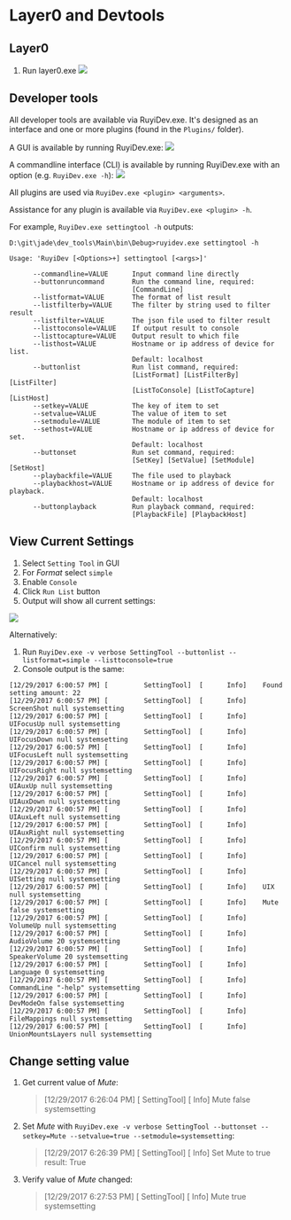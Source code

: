 # Layer0 and Devtools

## Layer0

1. Run layer0.exe
	![](/img/layer0.png)

## Developer tools

All developer tools are available via RuyiDev.exe.  It's designed as an interface and one or more plugins (found in the `Plugins/` folder).

A GUI is available by running RuyiDev.exe:
![](/img/ruyidev_gui.png)

A commandline interface (CLI) is available by running RuyiDev.exe with an option (e.g. `RuyiDev.exe -h`):
![](/img/ruyidev_cli.png)
	
All plugins are used via `RuyiDev.exe <plugin> <arguments>`.

Assistance for any plugin is available via `RuyiDev.exe <plugin> -h`.

For example, `RuyiDev.exe settingtool -h` outputs:

```
D:\git\jade\dev_tools\Main\bin\Debug>ruyidev.exe settingtool -h

Usage: 'RuyiDev [<Options>+] settingtool [<args>]'

      --commandline=VALUE      Input command line directly
      --buttonruncommand       Run the command line, required:
                               [CommandLine]
      --listformat=VALUE       The format of list result
      --listfilterby=VALUE     The filter by string used to filter result
      --listfilter=VALUE       The json file used to filter result
      --listtoconsole=VALUE    If output result to console
      --listtocapture=VALUE    Output result to which file
      --listhost=VALUE         Hostname or ip address of device for list.
                               Default: localhost
      --buttonlist             Run list command, required:
                               [ListFormat] [ListFilterBy] [ListFilter]
                               [ListToConsole] [ListToCapture] [ListHost]
      --setkey=VALUE           The key of item to set
      --setvalue=VALUE         The value of item to set
      --setmodule=VALUE        The module of item to set
      --sethost=VALUE          Hostname or ip address of device for set.
                               Default: localhost
      --buttonset              Run set command, required:
                               [SetKey] [SetValue] [SetModule] [SetHost]
      --playbackfile=VALUE     The file used to playback
      --playbackhost=VALUE     Hostname or ip address of device for playback.
                               Default: localhost
      --buttonplayback         Run playback command, required:
                               [PlaybackFile] [PlaybackHost]
```

## View Current Settings

1. Select `Setting Tool` in GUI
1. For _Format_ select `simple`
1. Enable `Console`
1. Click `Run List` button
1. Output will show all current settings:

![](/img/ruyidev_gui_settings_list.png)

Alternatively:

1. Run `RuyiDev.exe -v verbose SettingTool --buttonlist --listformat=simple --listtoconsole=true`
1. Console output is the same:
```
[12/29/2017 6:00:57 PM] [         SettingTool]  [      Info]    Found setting amount: 22
[12/29/2017 6:00:57 PM] [         SettingTool]  [      Info]    ScreenShot null systemsetting
[12/29/2017 6:00:57 PM] [         SettingTool]  [      Info]    UIFocusUp null systemsetting
[12/29/2017 6:00:57 PM] [         SettingTool]  [      Info]    UIFocusDown null systemsetting
[12/29/2017 6:00:57 PM] [         SettingTool]  [      Info]    UIFocusLeft null systemsetting
[12/29/2017 6:00:57 PM] [         SettingTool]  [      Info]    UIFocusRight null systemsetting
[12/29/2017 6:00:57 PM] [         SettingTool]  [      Info]    UIAuxUp null systemsetting
[12/29/2017 6:00:57 PM] [         SettingTool]  [      Info]    UIAuxDown null systemsetting
[12/29/2017 6:00:57 PM] [         SettingTool]  [      Info]    UIAuxLeft null systemsetting
[12/29/2017 6:00:57 PM] [         SettingTool]  [      Info]    UIAuxRight null systemsetting
[12/29/2017 6:00:57 PM] [         SettingTool]  [      Info]    UIConfirm null systemsetting
[12/29/2017 6:00:57 PM] [         SettingTool]  [      Info]    UICancel null systemsetting
[12/29/2017 6:00:57 PM] [         SettingTool]  [      Info]    UISetting null systemsetting
[12/29/2017 6:00:57 PM] [         SettingTool]  [      Info]    UIX null systemsetting
[12/29/2017 6:00:57 PM] [         SettingTool]  [      Info]    Mute false systemsetting
[12/29/2017 6:00:57 PM] [         SettingTool]  [      Info]    VolumeUp null systemsetting
[12/29/2017 6:00:57 PM] [         SettingTool]  [      Info]    AudioVolume 20 systemsetting
[12/29/2017 6:00:57 PM] [         SettingTool]  [      Info]    SpeakerVolume 20 systemsetting
[12/29/2017 6:00:57 PM] [         SettingTool]  [      Info]    Language 0 systemsetting
[12/29/2017 6:00:57 PM] [         SettingTool]  [      Info]    CommandLine "-help" systemsetting
[12/29/2017 6:00:57 PM] [         SettingTool]  [      Info]    DevModeOn false systemsetting
[12/29/2017 6:00:57 PM] [         SettingTool]  [      Info]    FileMappings null systemsetting
[12/29/2017 6:00:57 PM] [         SettingTool]  [      Info]    UnionMountsLayers null systemsetting
```

## Change setting value

1. Get current value of _Mute_:

	> [12/29/2017 6:26:04 PM] [         SettingTool]  [      Info]    Mute false systemsetting
	
1. Set _Mute_ with `RuyiDev.exe -v verbose SettingTool --buttonset --setkey=Mute --setvalue=true --setmodule=systemsetting`:
	
	> [12/29/2017 6:26:39 PM] [         SettingTool]  [      Info]    Set Mute to true result: True
	
1. Verify value of _Mute_ changed:
	
	> [12/29/2017 6:27:53 PM] [         SettingTool]  [      Info]    Mute true systemsetting
